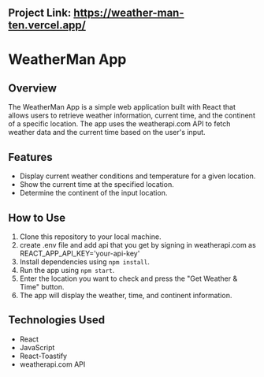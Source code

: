 ## Project Link: https://weather-man-ten.vercel.app/

# WeatherMan App

## Overview

The WeatherMan App is a simple web application built with React that allows users to retrieve weather information, current time, and the continent of a specific location. The app uses the weatherapi.com API to fetch weather data and the current time based on the user's input.

## Features

- Display current weather conditions and temperature for a given location.
- Show the current time at the specified location.
- Determine the continent of the input location.
  

## How to Use

1. Clone this repository to your local machine.
2. create .env file and add api that you get by signing in weatherapi.com as REACT_APP_API_KEY='your-api-key'
3. Install dependencies using `npm install`.
4. Run the app using `npm start`.
5. Enter the location you want to check and press the "Get Weather & Time" button.
6. The app will display the weather, time, and continent information.

## Technologies Used

- React
- JavaScript
- React-Toastify
- weatherapi.com API




